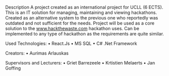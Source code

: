 Description
A project created as an international project for UCLL (6 ECTS).
This is an IT solution for managing, maintaining and viewing hackathons. Created as an alternative system to the previous one who reportedly was outdated and not sufficient for the needs.
Project will be used as a core solution to the www.hackthewaste.com hackathon uses.
Can be implemented to any type of hackathon as the requirements are quite similar.

Used Technologies:
•	React.Js
•	MS SQL
•	C# .Net Framework

Creators: 
•	Aurimas Arlauskas

Supervisors and Lecturers:
•	Griet Barrezeele
•	Krtistien Melaerts
•	Jan Goffing
